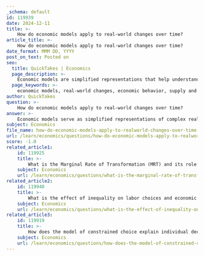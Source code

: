 ```yaml
---
_schema: default
id: 119939
date: 2024-12-11
title: >-
    How do economic models apply to real-world changes over time?
article_title: >-
    How do economic models apply to real-world changes over time?
date_format: MMM DD, YYYY
post_on_text: Posted on
seo:
  title: QuickTakes | Economics
  page_description: >-
    Economic models are simplified representations that help understand, analyze, and predict economic behavior over time, illustrating relationships, accommodating dynamic changes, and reflecting historical events while acknowledging their limitations.
  page_keywords: >-
    economic models, real-world changes, economic behavior, supply and demand, dynamic changes, predictions, historical context, limitations, critiques, cross-country comparisons
author: QuickTakes
question: >-
    How do economic models apply to real-world changes over time?
answer: >-
    Economic models serve as simplified representations of complex real-world phenomena, allowing economists to analyze, understand, and predict economic behavior over time. These models are crucial for interpreting historical changes in labor, consumption, and overall economic dynamics.\n\n1. **Understanding Economic Behavior**: Economic models distill intricate realities into essential components, enabling the examination of relationships between variables such as supply and demand, consumer choice, and labor supply. For instance, the supply and demand model is foundational in economics, illustrating how market equilibrium is achieved and how changes in external factors can affect prices and quantities.\n\n2. **Dynamic Changes and Predictions**: Many economic models incorporate dynamic elements to account for changes over time. For example, growth models explore the impact of technological advancements and capital accumulation on long-term economic growth. These models can help predict how economies might respond to shocks, such as inflation or changes in trade costs, by analyzing historical data and trends.\n\n3. **Historical Context**: The evolution of economic theories and models reflects historical events and societal shifts. For instance, the Keynesian model emphasizes total spending in the economy, which was particularly relevant during the Great Depression. Understanding these historical contexts allows economists to apply models more effectively to current situations.\n\n4. **Limitations and Critiques**: While economic models provide valuable insights, they also have limitations. Many models assume rational behavior and equilibrium, which may not always hold true in real-world scenarios characterized by chaotic motion or unexpected events. This has led to critiques of traditional economic models, prompting the development of more complex, nonlinear approaches that better capture the dynamics of actual economic behavior.\n\n5. **Cross-Country Comparisons**: Economic models can also be used to analyze differences in labor markets and economic performance across countries. By applying models like the input-output model, economists can estimate the economy-wide effects of changes in economic activity, helping to understand how different nations respond to similar economic challenges.\n\nIn summary, economic models are essential tools for analyzing real-world changes over time. They provide frameworks for understanding complex interactions within economies, though they must be applied with an awareness of their limitations and the historical context in which they were developed.
subject: Economics
file_name: how-do-economic-models-apply-to-realworld-changes-over-time.md
url: /learn/economics/questions/how-do-economic-models-apply-to-realworld-changes-over-time
score: -1.0
related_article1:
    id: 119925
    title: >-
        What is the Marginal Rate of Transformation (MRT) and its role in decision-making?
    subject: Economics
    url: /learn/economics/questions/what-is-the-marginal-rate-of-transformation-mrt-and-its-role-in-decisionmaking
related_article2:
    id: 119940
    title: >-
        What is the effect of inequality on labor choices and economic wellbeing?
    subject: Economics
    url: /learn/economics/questions/what-is-the-effect-of-inequality-on-labor-choices-and-economic-wellbeing
related_article3:
    id: 119919
    title: >-
        How does the model of constrained choice explain individual decision-making?
    subject: Economics
    url: /learn/economics/questions/how-does-the-model-of-constrained-choice-explain-individual-decisionmaking
---
```


&nbsp;